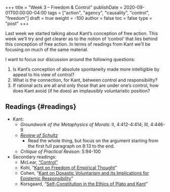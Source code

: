 +++
title = "Week 3 – Freedom & Control"
publishDate = 2020-09-01T00:00:00-04:00
tags = ["action", "agency", "causality", "control", "freedom"]
draft = true
weight = -100
author = false
toc = false
type = "post"
+++

Last week we started talking about Kant’s conception of free action. This week we’ll
try and get clearer as to the notion of ‘control’ that lies behind this conception of
free action. In terms of readings from Kant we’ll be focusing on much of the same
material.

I want to focus our discussion around the following questions:

1.  Is Kant’s conception of absolute spontaneity made more intelligible by appeal to
    his view of control?
2.  What is the connection, for Kant, between control and responsibiilty?
3.  If rational acts are all and only those that are under one’s control, how does
    Kant avoid (if he does) an implausibly voluntaristic position?


## Readings {#readings}

-   Kant:
    -   _Groundwork of the Metaphysics of Morals_: II, 4:412-4:414; III, 4:446-9
    -   _[Review of Schultz](/materials/readings/kant-review-schulz.pdf)_
        -   Read the whole thing, but focus on the argument starting from the first full
            paragraph on 8:13 to the end.
    -   _Critique of Practical Reason_: 5:94-100
-   Secondary readings:
    -   McLear, [&ldquo;Control&rdquo;](https://www.dropbox.com/s/4pp80jgue6mejwh/control.pdf?dl=0)
    -   Kohl, &ldquo;[Kant on Freedom of Empirical Thought](/materials/readings/kohl-kant-free-thought.pdf)&rdquo;
    -   Cohen, “[Kant on Doxastic Voluntarism and its Implications for Epistemic Responsibility](/materials/readings/cohen-dox.pdf)”
    -   Korsgaard, “[Self-Constitution in the Ethics of Plato and Kant](/materials/readings/korsgaard-self-constitution.pdf)”
